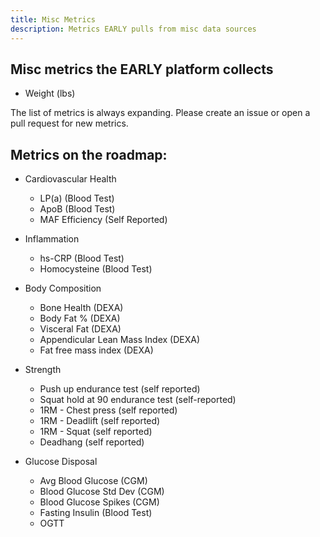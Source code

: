 ```yaml
---
title: Misc Metrics
description: Metrics EARLY pulls from misc data sources
---
```


## Misc metrics the EARLY platform collects

- Weight (lbs)

The list of metrics is always expanding. Please create an issue or open a pull request for new metrics.

## Metrics on the roadmap:

- Cardiovascular Health

  - LP(a) (Blood Test)
  - ApoB (Blood Test)
  - MAF Efficiency (Self Reported)

- Inflammation

  - hs-CRP (Blood Test)
  - Homocysteine (Blood Test)

- Body Composition

  - Bone Health (DEXA)
  - Body Fat % (DEXA)
  - Visceral Fat (DEXA)
  - Appendicular Lean Mass Index (DEXA)
  - Fat free mass index (DEXA)

- Strength

  - Push up endurance test (self reported)
  - Squat hold at 90 endurance test (self-reported)
  - 1RM - Chest press (self reported)
  - 1RM - Deadlift (self reported)
  - 1RM - Squat (self reported)
  - Deadhang (self reported)

- Glucose Disposal
  - Avg Blood Glucose (CGM)
  - Blood Glucose Std Dev (CGM)
  - Blood Glucose Spikes (CGM)
  - Fasting Insulin (Blood Test)
  - OGTT
